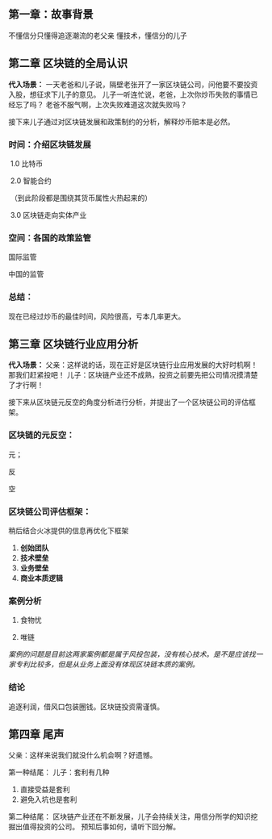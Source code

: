 ## 第一章：故事背景

不懂信分只懂得追逐潮流的老父亲
懂技术，懂信分的儿子



## 第二章 区块链的全局认识

**代入场景：**
一天老爸和儿子说，隔壁老张开了一家区块链公司，问他要不要投资入股，想征求下儿子的意见。
儿子一听连忙说，老爸，上次你炒币失败的事情已经忘了吗？
老爸不服气啊，上次失败难道这次就失败吗？

接下来儿子通过对区块链发展和政策制约的分析，解释炒币赔本是必然。

### 时间：介绍区块链发展

​	1.0 比特币     

​	2.0 智能合约

​	（到此阶段都是围绕其货币属性火热起来的）

​	3.0 区块链走向实体产业

### 空间：各国的政策监管

国际监管

中国的监管

### 总结：

现在已经过炒币的最佳时间，风险很高，亏本几率更大。



## 第三章 区块链行业应用分析

**代入场景：**
父亲：这样说的话，现在正好是区块链行业应用发展的大好时机啊！那我们赶紧投吧！
儿子：区块链产业还不成熟，投资之前要先把公司情况摸清楚了才行啊！

接下来从区块链元反空的角度分析进行分析，并提出了一个区块链公司的评估框架。

### 区块链的元反空：

元；

反

空

### 区块链公司评估框架：

稍后结合火冰提供的信息再优化下框架

1. **创始团队**
2. **技术壁垒**
3. **业务壁垒**
4. **商业本质逻辑**

### 案例分析

1. 食物忧

2. 唯链

*案例的问题是目前这两家案例都是属于风投包装，没有核心技术。是不是应该找一家专利比较多，但是从业务上面没有体现区块链本质的案例。*

### 结论

追逐利润，借风口包装圈钱。区块链投资需谨慎。



## 第四章 尾声

父亲：这样来说我们就没什么机会啊？好遗憾。

第一种结尾：
儿子：套利有几种
1. 直接受益是套利
2. 避免入坑也是套利

第二种结尾：
区块链产业还在不断发展，儿子会持续关注，用信分所学的知识挖掘出值得投资的公司。
预知后事如何，请听下回分解。




